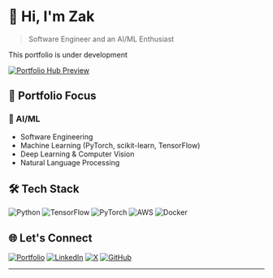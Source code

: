 # 👋 Hi, I'm Zak
> Software Engineer and an AI/ML Enthusiast 

This portfolio is under development

<a href="https://codemon.io" target="_blank">
  <img src="https://camo.githubusercontent.com/d05ff10c85dba5dfd304539ac63f330c3f6e8cc6e8b6f77f2342aadf7a837be6/68747470733a2f2f686562626b7831616e68696c613579662e7075626c69632e626c6f622e76657263656c2d73746f726167652e636f6d2f53637265656e73686f74253230323032352d30342d31382532306174253230362e33302e3032254532253830254146504d2d7741366f4447326c4832444d7363616f7068344e707152796b38435959312e706e67" alt="Portfolio Hub Preview">
</a>

## 🔭 Portfolio Focus
### 🤖 AI/ML
- Software Engineering
- Machine Learning (PyTorch, scikit-learn, TensorFlow)
- Deep Learning & Computer Vision
- Natural Language Processing 

## 🛠️ Tech Stack
![Python](https://img.shields.io/badge/Python-3776AB?style=for-the-badge&logo=python&logoColor=white)
![TensorFlow](https://img.shields.io/badge/TensorFlow-FF6F00?style=for-the-badge&logo=tensorflow&logoColor=white)
![PyTorch](https://img.shields.io/badge/PyTorch-EE4C2C?style=for-the-badge&logo=pytorch&logoColor=white)
![AWS](https://img.shields.io/badge/AWS-232F3E?style=for-the-badge&logo=amazon-aws&logoColor=white)
![Docker](https://img.shields.io/badge/Docker-2496ED?style=for-the-badge&logo=docker&logoColor=white)


## 🌐 Let's Connect
[![Portfolio](https://img.shields.io/badge/Portfolio-000?style=for-the-badge&logo=github&logoColor=white)](https://codemon.io/)
[![LinkedIn](https://img.shields.io/badge/LinkedIn-0077B5?style=for-the-badge&logo=linkedin&logoColor=white)](https://linkedin.com/in/codemon)
[![X](https://img.shields.io/badge/X-000000?style=for-the-badge&logo=x&logoColor=white)](https://x.com/codemon2024)
[![GitHub](https://img.shields.io/badge/GitHub-100000?style=for-the-badge&logo=github&logoColor=white)](https://github.com/levisstrauss)

---
